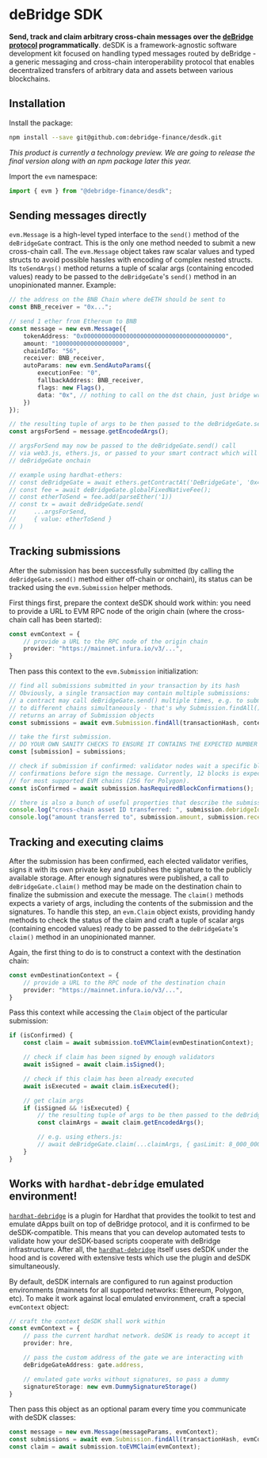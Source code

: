 # deBridge SDK

**Send, track and claim arbitrary cross-chain messages over the [deBridge protocol](https://debridge.finance)  programmatically**. deSDK is a framework-agnostic software development kit focused on handling typed messages routed by deBridge - a generic messaging and cross-chain interoperability protocol that enables decentralized transfers of arbitrary data and assets between various blockchains.

## Installation

Install the package:

```bash
npm install --save git@github.com:debridge-finance/desdk.git
```

*This product is currently a technology preview. We are going to release the final version along with an npm package later this year.*


Import the `evm` namespace:

```ts
import { evm } from "@debridge-finance/desdk";
```

## Sending messages directly

`evm.Message` is a high-level typed interface to the `send()` method of the `deBridgeGate` contract. This is the only one method needed to submit a new cross-chain call. The `evm.Message` object takes raw scalar values and typed structs to avoid possible hassles with encoding of complex nested structs. Its `toSendArgs()` method returns a tuple of scalar args (containing encoded values) ready to be passed to the `deBridgeGate`'s `send()` method in an unopinionated manner. Example:

```ts
// the address on the BNB Chain where deETH should be sent to
const BNB_receiver = "0x...";

// send 1 ether from Ethereum to BNB
const message = new evm.Message({
    tokenAddress: "0x0000000000000000000000000000000000000000",
    amount: "1000000000000000000",
    chainIdTo: "56",
    receiver: BNB_receiver,
    autoParams: new evm.SendAutoParams({
        executionFee: "0",
        fallbackAddress: BNB_receiver,
        flags: new Flags(),
        data: "0x", // nothing to call on the dst chain, just bridge wrapped ether
    })
});

// the resulting tuple of args to be then passed to the deBridgeGate.send() method
const argsForSend = message.getEncodedArgs();

// argsForSend may now be passed to the deBridgeGate.send() call
// via web3.js, ethers.js, or passed to your smart contract which will call
// deBridgeGate onchain

// example using hardhat-ethers:
// const deBridgeGate = await ethers.getContractAt('DeBridgeGate', '0x43dE2d77BF8027e25dBD179B491e8d64f38398aA);
// const fee = await deBridgeGate.globalFixedNativeFee();
// const etherToSend = fee.add(parseEther('1))
// const tx = await deBridgeGate.send(
//     ...argsForSend,
//     { value: etherToSend }
// )
```

## Tracking submissions

After the submission has been successfully submitted (by calling the `deBridgeGate.send()` method either off-chain or onchain), its status can be tracked using the `evm.Submission` helper methods.

First things first, prepare the context deSDK should work within: you need to provide a URL to EVM RPC node of the origin chain (where the cross-chain call has been started):

```ts
const evmContext = {
    // provide a URL to the RPC node of the origin chain
    provider: "https://mainnet.infura.io/v3/...",
}
```

Then pass this context to the `evm.Submission` initialization:

```ts
// find all submissions submitted in your transaction by its hash
// Obviously, a single transaction may contain multiple submissions:
// a contract may call deBridgeGate.send() multiple times, e.g. to submit data
// to different chains simultaneously - that's why Submission.findAll()
// returns an array of Submission objects
const submissions = await evm.Submission.findAll(transactionHash, context);

// take the first submission.
// DO YOUR OWN SANITY CHECKS TO ENSURE IT CONTAINS THE EXPECTED NUMBER OF SUBMISSIONS
const [submission] = submissions;

// check if submission if confirmed: validator nodes wait a specific block
// confirmations before sign the message. Currently, 12 blocks is expected
// for most supported EVM chains (256 for Polygon).
const isConfirmed = await submission.hasRequiredBlockConfirmations();

// there is also a bunch of useful properties that describe the submission, e.g.
console.log("cross-chain asset ID transferred: ", submission.debridgeId)
console.log("amount transferred to", submission.amount, submission.receiver)
```

## Tracking and executing claims

After the submission has been confirmed, each elected validator verifies, signs it with its own private key and publishes the signature to the publicly available storage. After enough signatures were published, a call to `deBridgeGate.claim()` method may be made on the destination chain to finalize the submission and execute the message. The `claim()` methods expects a variety of args, including the contents of the submission and the signatures. To handle this step, an `evm.Claim` object exists, providing handy methods to check the status of the claim and craft a tuple of scalar args (containing encoded values) ready to be passed to the `deBridgeGate`'s `claim()` method in an unopinionated manner.

Again, the first thing to do is to construct a context with the destination chain:

```ts
const evmDestinationContext = {
    // provide a URL to the RPC node of the destination chain
    provider: "https://mainnet.infura.io/v3/...",
}
```

Pass this context while accessing the `Claim` object of the particular submission:

```ts
if (isConfirmed) {
    const claim = await submission.toEVMClaim(evmDestinationContext);

    // check if claim has been signed by enough validators
    await isSigned = await claim.isSigned();

    // check if this claim has been already executed
    await isExecuted = await claim.isExecuted();

    // get claim args
    if (isSigned && !isExecuted) {
        // the resulting tuple of args to be then passed to the deBridgeGate.claim() method
        const claimArgs = await claim.getEncodedArgs();

        // e.g. using ethers.js:
        // await deBridgeGate.claim(...claimArgs, { gasLimit: 8_000_000 });
    }
}
```

## Works with `hardhat-debridge` emulated environment!

[`hardhat-debridge`](https://github.com/debridge-finance/hardhat-debridge) is a plugin for Hardhat that provides the toolkit to test and emulate dApps built on top of deBridge protocol, and it is confirmed to be deSDK-compatible. This means that you can develop automated tests to validate how your deSDK-based scripts cooperate with deBridge infrastructure. After all, the [`hardhat-debridge`](https://github.com/debridge-finance/hardhat-debridge) itself uses deSDK under the hood and is covered with extensive tests which use the plugin and deSDK simultaneously.

By default, deSDK internals are configured to run against production environments (mainnets for all supported networks: Ethereum, Polygon, etc). To make it work against local emulated environment, craft a special `evmContext` object:

```ts
// craft the context deSDK shall work within
const evmContext = {
    // pass the current hardhat network. deSDK is ready to accept it
    provider: hre,

    // pass the custom address of the gate we are interacting with
    deBridgeGateAddress: gate.address,

    // emulated gate works without signatures, so pass a dummy
    signatureStorage: new evm.DummySignatureStorage()
}
```

Then pass this object as an optional param every time you communicate with deSDK classes:

```ts
const message = new evm.Message(messageParams, evmContext);
const submissions = await evm.Submission.findAll(transactionHash, evmContext);
const claim = await submission.toEVMClaim(evmContext);
```